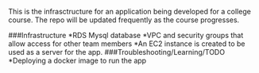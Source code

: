 This is the infrasctructure for an application being developed for a college course.
The repo will be updated frequently as the course progresses.

###Infrastructure
*RDS Mysql database
*VPC and security groups that allow access for other team members
*An EC2 instance is created to be used as a server for the app.
###Troubleshooting/Learning/TODO
*Deploying a docker image to run the app

